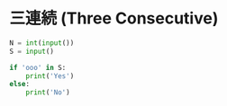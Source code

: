 # 三連続 (Three Consecutive)

```python
N = int(input())
S = input()

if 'ooo' in S:
    print('Yes')
else:
    print('No')
```
